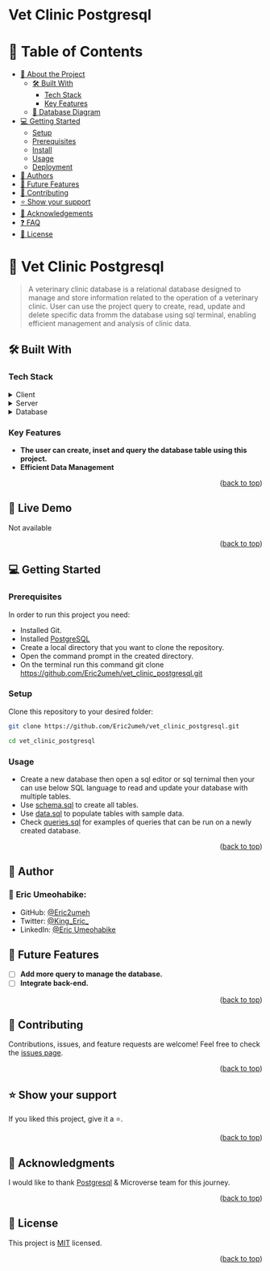# Vet Clinic Postgresql 

# 📗 Table of Contents

- [📖 About the Project](#about-project)
  - [🛠 Built With](#built-with)
    - [Tech Stack](#tech-stack)
    - [Key Features](#key-features)
  - [🚀 Database Diagram](#database-diagram)
- [💻 Getting Started](#getting-started)
  - [Setup](#setup)
  - [Prerequisites](#prerequisites)
  - [Install](#install)
  - [Usage](#usage)
  - [Deployment]()
- [👥 Authors](#author)
- [🔭 Future Features](#future-features)
- [🤝 Contributing](#contributing)
- [⭐️ Show your support](#support)
- [🙏 Acknowledgements](#acknowledgements)
- [❓ FAQ](#faq)
- [📝 License](#license)

<!-- PROJECT DESCRIPTION -->

# 📖 Vet Clinic Postgresql  <a name="about-project"></a>

> A veterinary clinic database is a relational database designed to manage and store information related to the operation of a veterinary clinic. 
User can use the project query to create, read, update and delete specific data fromm the database using sql terminal, enabling efficient management and analysis of clinic data.

## 🛠 Built With <a name="built-with"></a>

### Tech Stack <a name="tech-stack"></a>

<details>
  <summary>Client</summary>
  <ul>
    <li><a href="https://sql.sh/">SQL</a></li>
  </ul>
</details>

<details>
  <summary>Server</summary>
  <ul>
    <li>Local port server</li>
  </ul>
</details>

<details>
<summary>Database</summary>
  <ul>
    <li><a href="https://www.postgresql.org/">PostgresQL</a></li>
  </ul>
</details>

<!-- Features -->

### Key Features <a name="key-features"></a>

- **The user can create, inset and query the  database table using this project.**
- **Efficient Data Management**

<p align="right">(<a href="#readme-top">back to top</a>)</p>

<!-- LIVE DEMO -->

## 🚀 Live Demo <a name="live-demo"></a>
Not available

<p align="right">(<a href="#readme-top">back to top</a>)</p>

<!-- GETTING STARTED -->

## 💻 Getting Started <a name="getting-started"></a>

### Prerequisites

In order to run this project you need:
- Installed Git.
- Installed [PostgreSQL](https://www.tutorialspoint.com/postgresql/postgresql_environment.htm)
- Create a local directory that you want to clone the repository.
- Open the command prompt in the created directory.
- On the terminal run this command git clone https://github.com/Eric2umeh/vet_clinic_postgresql.git

### Setup

Clone this repository to your desired folder:

```sh 
git clone https://github.com/Eric2umeh/vet_clinic_postgresql.git
  ```
  ```sh 
  cd vet_clinic_postgresql
  ```

### Usage
- Create a new database then open a sql editor or sql ternimal then your can use below SQL language to read and update your database with multiple tables.
- Use [schema.sql](./schema.sql) to create all tables.
- Use [data.sql](./data.sql) to populate tables with sample data.
- Check [queries.sql](./queries.sql) for examples of queries that can be run on a newly created database.

<p align="right">(<a href="#readme-top">back to top</a>)</p>

<!-- AUTHORS -->

## 👥 Author <a name="authors"></a>

### 👤 **Eric Umeohabike**:
- GitHub: [@Eric2umeh](https://github.com/Eric2umeh)
- Twitter: [@King_Eric_](https://twitter.com/King_Eric_)
- LinkedIn: [@Eric Umeohabike](https://www.linkedin.com/in/eric-umeohabike)

## 🔭 Future Features <a name="future-features"></a>
- [ ] **Add more query to manage the database.**
- [ ] **Integrate back-end.**
<p align="right">(<a href="#readme-top">back to top</a>)</p>

## 🤝 Contributing <a name="contributing"></a>
Contributions, issues, and feature requests are welcome!
Feel free to check the [issues page](https://github.com/eric2umeh/country-metrics/issues).

<p align="right">(<a href="#readme-top">back to top</a>)</p>

<!-- SUPPORT -->

## ⭐️ Show your support <a name="support"></a>
If you liked this project, give it a ⭐️.

<p align="right">(<a href="#readme-top">back to top</a>)</p>

<!-- ACKNOWLEDGEMENTS -->

## 🙏 Acknowledgments <a name="acknowledgements"></a>

I would like to thank [Postgresql](https://www.tutorialspoint.com/postgresql/index.htm) & Microverse team for this journey.

<p align="right">(<a href="#readme-top">back to top</a>)</p>


<!-- LICENSE -->

## 📝 License <a name="license"></a>

This project is [MIT](./LICENSE) licensed.

<p align="right">(<a href="#readme-top">back to top</a>)</p>
